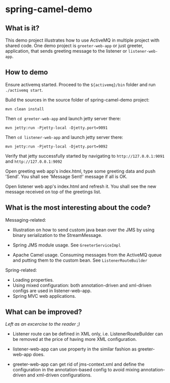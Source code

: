 spring-camel-demo
=================

## What is it?

This demo project illustrates how to use ActiveMQ in multiple project with shared code.
One demo project is ``greeter-web-app`` or just greeter, application, that sends greeting message to the listener or ``listener-web-app``.

## How to demo

Ensure activemq started. Proceed to the ``${activemq}/bin`` folder and run ``./activemq start``.


Build the sources in the source folder of spring-camel-demo project:

```
mvn clean install
```

Then ``cd greeter-web-app`` and launch jetty server there:

```
mvn jetty:run -Pjetty-local -Djetty.port=9091
```

Then ``cd listener-web-app`` and launch jetty server there:

```
mvn jetty:run -Pjetty-local -Djetty.port=9092
```

Verify that jetty successfully started by navigating to ``http://127.0.0.1:9091`` and ``http://127.0.0.1:9092``

Open greeting web app's index.html, type some greeting data and push 'Send'.
You shall see 'Message Sent!' message if all is OK.

Open listener web app's index.html and refresh it.
You shall see the new message received on top of the greetings list.


## What is the most interesting about the code?

Messaging-related:

* Illustration on how to send custom java bean over the JMS by using binary serialization to the StreamMessage.

* Spring JMS module usage. See ``GreeterServiceImpl``

* Apache Camel usage. Consuming messages from the ActiveMQ queue and putting them to the custom bean. See ``ListenerRouteBuilder``

Spring-related:
* Loading properties.
* Using mixed configuration: both annotation-driven and xml-driven configs are used in listener-web-app.
* Spring MVC web applications.

## What can be improved?

*Left as an excercise to the reader ;)*

* Listener route can be defined in XML only, i.e. ListenerRouteBuilder can be removed at the price of having more XML configuration.

* listener-web-app can use property in the similar fashion as greeter-web-app does.

* greeter-web-app can get rid of jms-context.xml and define the configuration in the annotation-based config to avoid mixing
annotation-driven and xml-driven configurations.
